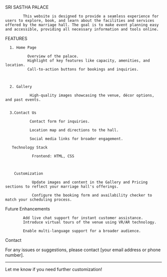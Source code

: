 
SRI SASTHA PALACE


            This website is designed to provide a seamless experience for users to explore, book, and learn about the facilities and services offered by the marriage hall. The goal is to make event planning easy and accessible, providing all necessary information and tools online.

FEATURES

      1. Home Page

              Overview of the palace.
              Highlight of key features like capacity, amenities, and location.
              Call-to-action buttons for bookings and inquiries.



      2. Gallery

               High-quality images showcasing the venue, décor options, and past events.

       
      3.Contact Us

               Contact form for inquiries.

               Location map and directions to the hall.

               Social media links for broader engagement.

       Technology Stack

                Frontend: HTML, CSS



        Customization

                Update images and content in the Gallery and Pricing sections to reflect your marriage hall's offerings.

                Configure the booking form and availability checker to match your scheduling process.


Future Enhancements

            Add live chat support for instant customer assistance.
            Introduce virtual tours of the venue using VR/AR technology.

            Enable multi-language support for a broader audience.


Contact

For any issues or suggestions, please contact [your email address or phone number].


---

Let me know if you need further customization!        

        

        

        
